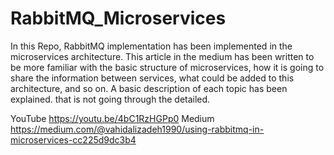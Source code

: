 # RabbitMQ_Microservices
In this Repo, RabbitMQ implementation has been implemented in the microservices architecture. This article in the medium has been written to be more familiar with the basic structure of microservices, how it is going to share the information between services, what could be added to this architecture, and so on. A basic description of each topic has been explained. that is not going through the detailed.

YouTube
https://youtu.be/4bC1RzHGPp0
Medium
https://medium.com/@vahidalizadeh1990/using-rabbitmq-in-microservices-cc225d9dc3b4
